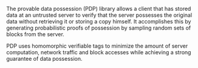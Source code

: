 The provable data possession (PDP) library allows a client that has stored data at an untrusted server to verify that the server possesses the original data without retrieving it or storing a copy himself.  It accomplishes this by generating probabilistic proofs of possession by sampling random sets of blocks from the server.

PDP uses homomorphic verifiable tags to minimize the amount of server computation, network traffic and block accesses while achieving a strong guarantee of data possession.